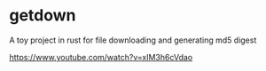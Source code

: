# getdown
A toy project in rust for file downloading and generating md5 digest

https://www.youtube.com/watch?v=xIM3h6cVdao
